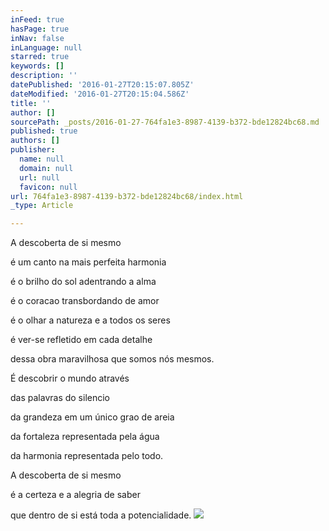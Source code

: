 ```yaml
---
inFeed: true
hasPage: true
inNav: false
inLanguage: null
starred: true
keywords: []
description: ''
datePublished: '2016-01-27T20:15:07.805Z'
dateModified: '2016-01-27T20:15:04.586Z'
title: ''
author: []
sourcePath: _posts/2016-01-27-764fa1e3-8987-4139-b372-bde12824bc68.md
published: true
authors: []
publisher:
  name: null
  domain: null
  url: null
  favicon: null
url: 764fa1e3-8987-4139-b372-bde12824bc68/index.html
_type: Article

---
```

A descoberta de si mesmo

é um canto na mais perfeita harmonia

é o brilho do sol adentrando a alma

é o coracao transbordando de amor

é o olhar a natureza e a todos os seres

é ver-se refletido em cada detalhe

dessa obra maravilhosa que somos nós mesmos.

É descobrir o mundo através 

das palavras do silencio

da grandeza em um único grao de areia

da fortaleza representada pela água

da harmonia representada pelo todo.

A descoberta de si mesmo

é a certeza e a alegria de saber

que dentro de si está toda a potencialidade. ![](https://the-grid-user-content.s3-us-west-2.amazonaws.com/37aee1df-d2b0-41f4-9278-6733e4bde6c6.jpg)